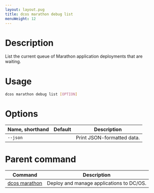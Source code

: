 ```yaml
---
layout: layout.pug
title: dcos marathon debug list
menuWeight: 12
---
```


# Description
List the current queue of Marathon application deployments that are waiting.

# Usage

```bash
dcos marathon debug list [OPTION]
```

# Options

| Name, shorthand | Default | Description |
|---------|-------------|-------------|
| `--json`   |             |  Print JSON-formatted data. |

# Parent command

| Command | Description |
|---------|-------------|
| [dcos marathon](/docs/1.10/cli/command-reference/dcos-marathon/) | Deploy and manage applications to DC/OS. |

<!-- # Examples -->